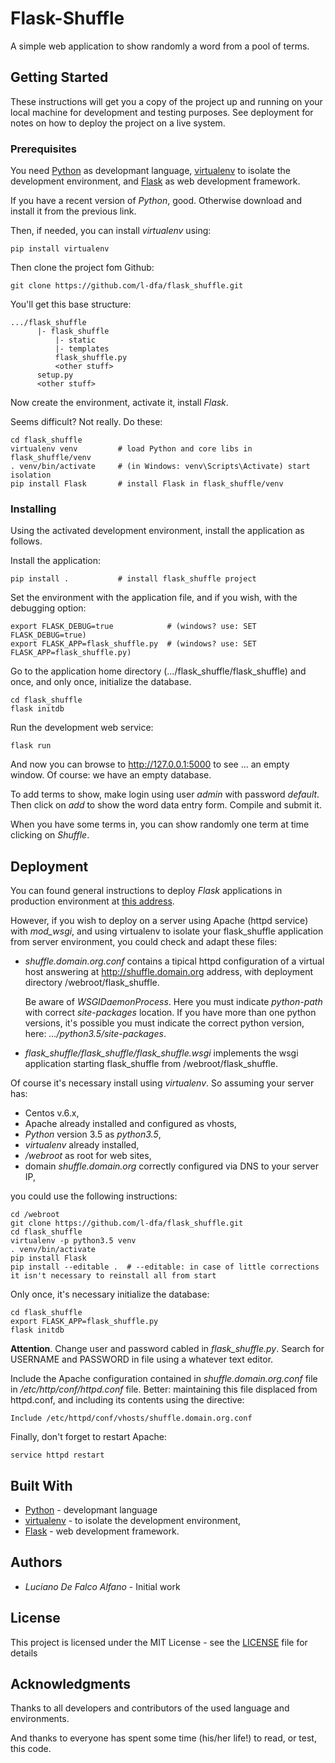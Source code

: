 

# Flask-Shuffle

A simple web application to show randomly a word from a pool of
terms.

## Getting Started

These instructions will get you a copy of the project up and running
on your local machine for development and testing purposes. See deployment
for notes on how to deploy the project on a live system.

### Prerequisites

You need [Python](https://www.python.org/downloads/) as developmant language,
[virtualenv](https://pypi.python.org/pypi/virtualenv/15.1.0) to isolate the
development environment, and [Flask](http://flask.pocoo.org/) as
web development framework.

If you have a recent version of *Python*, good. Otherwise download and 
install it from the previous link.

Then, if needed, you can install *virtualenv* using: 

```
pip install virtualenv
```

Then clone the project fom Github:

```
git clone https://github.com/l-dfa/flask_shuffle.git
```

You'll get this base structure:

```
.../flask_shuffle
      |- flask_shuffle
          |- static
          |- templates
          flask_shuffle.py
          <other stuff>
      setup.py
      <other stuff>
```

Now create
the environment, activate it, install *Flask*.

Seems difficult? Not really. Do these:

```
cd flask_shuffle
virtualenv venv         # load Python and core libs in flask_shuffle/venv
. venv/bin/activate     # (in Windows: venv\Scripts\Activate) start isolation
pip install Flask       # install Flask in flask_shuffle/venv
```

### Installing

Using the activated development environment, install the application as
follows.

Install the application:

```
pip install .           # install flask_shuffle project
```

Set the environment with the application file, and if you wish, with 
the debugging option:

```
export FLASK_DEBUG=true            # (windows? use: SET FLASK_DEBUG=true)
export FLASK_APP=flask_shuffle.py  # (windows? use: SET FLASK_APP=flask_shuffle.py)
```

Go to the application home directory (.../flask_shuffle/flask_shuffle) and 
once, and only once, initialize the database.

```
cd flask_shuffle
flask initdb
```

Run the development web service:

```
flask run
```

And now you can browse to http://127.0.0.1:5000 to see ... an empty
window. Of course: we have an empty database.

To add terms to show, make login using user *admin* with 
password *default*. Then click on *add* to show the word data entry form.
Compile and submit it.

When you have some terms in, you can show randomly one term at time
clicking on *Shuffle*.

## Deployment

You can found general instructions to deploy *Flask* applications in production 
environment at [this address](http://flask.pocoo.org/docs/0.12/deploying/).

However, if you wish to deploy on a server using Apache (httpd service) with
*mod_wsgi*, and 
using virtualenv to isolate your flask_shuffle application from server
environment, you could check and adapt these files:

* *shuffle.domain.org.conf* contains a tipical httpd configuration
  of a virtual host answering at http://shuffle.domain.org address, with
  deployment directory /webroot/flask_shuffle.
  
  Be aware of *WSGIDaemonProcess*. Here you must indicate *python-path*
  with correct *site-packages* location. If you have more than one
  python versions, it's possible you must indicate the correct python version,
  here: *.../python3.5/site-packages*.
  
* *flask_shuffle/flask_shuffle/flask_shuffle.wsgi* implements the 
  wsgi application starting flask_shuffle from /webroot/flask_shuffle.

Of course it's necessary install using *virtualenv*. So assuming your server
has:

* Centos v.6.x,
* Apache already installed and configured as vhosts,
* *Python* version 3.5 as *python3.5*,
* *virtualenv* already installed,
* */webroot* as root for web sites,
* domain *shuffle.domain.org* correctly configured via DNS to your server IP,

you could use the following instructions:

```
cd /webroot
git clone https://github.com/l-dfa/flask_shuffle.git
cd flask_shuffle
virtualenv -p python3.5 venv
. venv/bin/activate
pip install Flask
pip install --editable .  # --editable: in case of little corrections it isn't necessary to reinstall all from start
```

Only once, it's necessary initialize the database:

```
cd flask_shuffle
export FLASK_APP=flask_shuffle.py 
flask initdb
```

**Attention**. Change user and password cabled in *flask_shuffle.py*. Search for 
USERNAME and PASSWORD in file using a whatever text editor.


Include the Apache configuration contained in *shuffle.domain.org.conf* file
in */etc/http/conf/httpd.conf* file. Better: maintaining this file 
displaced from httpd.conf, and including its contents using the directive: 

```
Include /etc/httpd/conf/vhosts/shuffle.domain.org.conf
```

Finally, don't forget to restart Apache:

```
service httpd restart
```

## Built With

* [Python](https://www.python.org/downloads/) - developmant language
* [virtualenv](https://pypi.python.org/pypi/virtualenv/15.1.0) - to isolate the
development environment,
* [Flask](http://flask.pocoo.org/) - web development framework.

## Authors

* *Luciano De Falco Alfano* - Initial work

## License

This project is licensed under the MIT License - see the [LICENSE](LICENSE) file for details

## Acknowledgments

Thanks to all developers and contributors of the used language and environments.

And thanks to everyone has spent some time (his/her life!) to read, or test,
this code.
